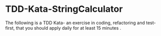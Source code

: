 # TDD-Kata-StringCalculator
The following is a TDD Kata- an exercise in coding, refactoring and test-first, that you should apply daily for at least 15 minutes .
